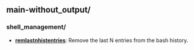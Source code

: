 
## main-without_output/

### shell_management/

* [**remlastnhistentries**](shell_management/remlastnhistentries): Remove the last N entries from the bash history.
